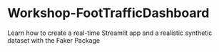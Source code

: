 # Workshop-FootTrafficDashboard
Learn how to create a real-time Streamlit app and a realistic synthetic dataset with the Faker Package
